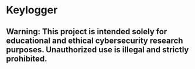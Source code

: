 # Keylogger
## Warning: This project is intended solely for educational and ethical cybersecurity research purposes. Unauthorized use is illegal and strictly prohibited.
